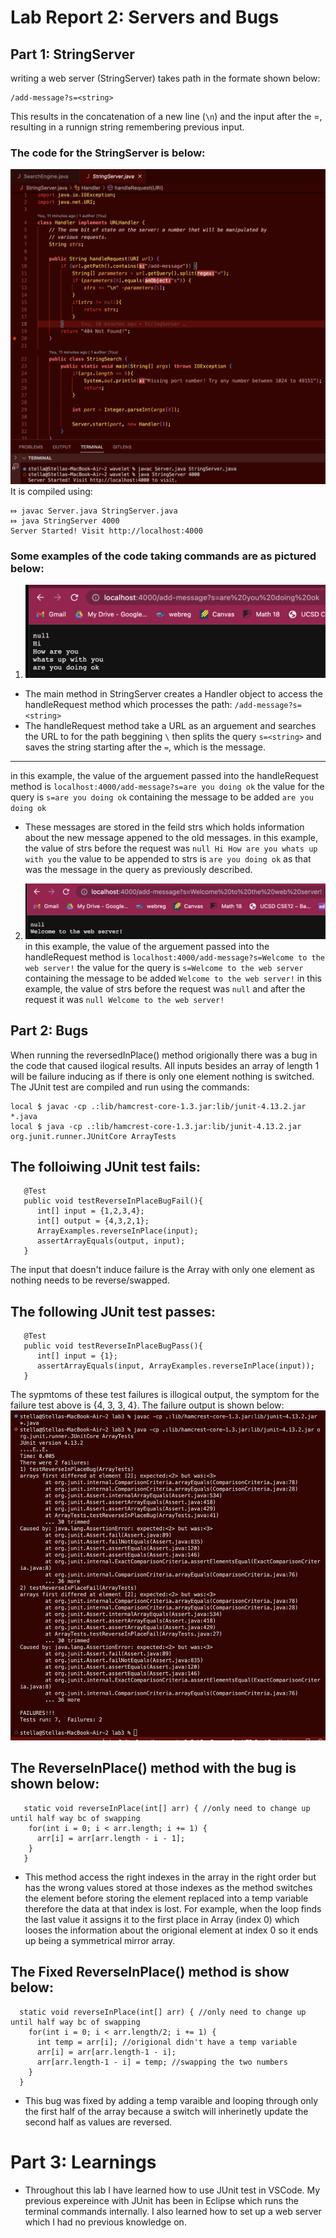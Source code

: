 # Lab Report 2: Servers and Bugs
## Part 1: StringServer
writing a web server (StringServer) takes path in the formate shown below:
```
/add-message?s=<string>
```
This results in the concatenation of a new line (```\n```) and the <string> input after the =, resulting in a runnign string remembering previous input. 
### The code for the StringServer is below:
![Image](StringServerCode.png)
It is compiled using:
```
⤇ javac Server.java StringServer.java 
⤇ java StringServer 4000
Server Started! Visit http://localhost:4000
```
### Some examples of the code taking commands are as pictured below:
1. ![Image](ExampleCodeRunning.png)
- The main method in StringServer creates a Handler object to access the handleRequest method which processes the path: ```/add-message?s=<string>```
- The handleRequest method take a URL as an arguement and searches the URL to for the path beggining ```\``` then splits the query ```s=<string>``` 
and saves the string starting after the ```=```, which is the message.
 ---
in this example, the value of the arguement passed into the handleRequest method is ```localhost:4000/add-message?s=are you doing ok```
the value for the query is ```s=are you doing ok``` containing the message to be added ```are you doing ok```
- These messages are stored in the feild strs which holds information about the new message appened to the old messages.
in this example, the value of strs before the request was ```null
                                                             Hi
                                                             How are you
                                                             whats up with you```
the value to be appended to strs is ```are you doing ok``` as that was the message in the query as previously described. 

2. ![Image](ExampleCodeRunning2.png)
in this example, the value of the arguement passed into the handleRequest method is ```localhost:4000/add-message?s=Welcome to the web server!```
the value for the query is ```s=Welcome to the web server``` containing the message to be added ```Welcome to the web server!```
in this example, the value of strs before the request was ```null``` and after the request it was ```null
                                                                                                     Welcome to the web server!```
  
## Part 2: Bugs
When running the reversedInPlace() method origionally there was a bug in the code that caused ilogical results.
All inputs besides an array of length 1 will be failure inducing as if there is only one element nothing is switched. 
The JUnit test are compiled and run using the commands:
```
local $ javac -cp .:lib/hamcrest-core-1.3.jar:lib/junit-4.13.2.jar *.java
local $ java -cp .:lib/hamcrest-core-1.3.jar:lib/junit-4.13.2.jar org.junit.runner.JUnitCore ArrayTests
```
## The folloiwing JUnit test fails:
```
   @Test
   public void testReverseInPlaceBugFail(){
      int[] input = {1,2,3,4};
      int[] output = {4,3,2,1};
      ArrayExamples.reverseInPlace(input);
      assertArrayEquals(output, input);
   }
```
The input that doesn't induce failure is the Array with only one element as nothing needs to be reverse/swapped. 
## The following JUnit test passes:
```
   @Test
   public void testReverseInPlaceBugPass(){
      int[] input = {1};
      assertArrayEquals(input, ArrayExamples.reverseInPlace(input));
   }
``` 
The sypmtoms of these test failures is illogical output, the symptom for the failure test above is {4, 3, 3, 4}. 
The failure output is shown below:
![Image](ReverseInPlaceBugTestOutput.png)
## The ReverseInPlace() method with the bug is shown below:
``` 
   static void reverseInPlace(int[] arr) { //only need to change up until half way bc of swapping
    for(int i = 0; i < arr.length; i += 1) {
      arr[i] = arr[arr.length - i - 1];
    }
   }
``` 
- This method access the right indexes in the array in the right order but has the wrong values stored at those indexes as the method switches the 
element before storing the element replaced into a temp variable therefore the data at that index is lost. For example, when the loop finds the last value it assigns it to the first place in Array (index 0) which looses the information about the origional element at index 0 so it ends up being a symmetrical mirror array.
## The Fixed ReverseInPlace() method is show below:
``` 
  static void reverseInPlace(int[] arr) { //only need to change up until half way bc of swapping
    for(int i = 0; i < arr.length/2; i += 1) {
      int temp = arr[i]; //origional didn't have a temp variable
      arr[i] = arr[arr.length-1 - i];
      arr[arr.length-1 - i] = temp; //swapping the two numbers
    }
  }
``` 
- This bug was fixed by adding a temp varaible and looping through only the first half of the array because a switch will inherinetly update the second half as values are reversed.
# Part 3: Learnings
- Throughout this lab I have learned how to use JUnit test in VSCode. My previous expereince with JUnit has been in Eclipse which runs the terminal commands internally. I also learned how to set up a web server which I had no previous knowledge on. 
